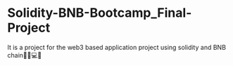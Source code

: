 # Solidity-BNB-Bootcamp_Final-Project
It is a project for the web3 based application project using solidity and BNB chain💫🌐💻😎
